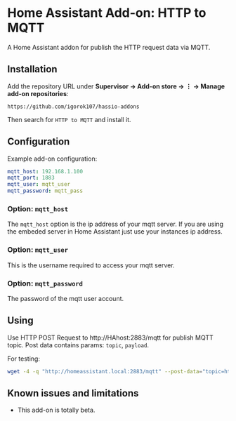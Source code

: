 # Home Assistant Add-on: HTTP to MQTT

A Home Assistant addon for publish the HTTP request data via MQTT.

## Installation

Add the repository URL under **Supervisor → Add-on store → ⋮ → Manage add-on repositories**:

    https://github.com/igorok107/hassio-addons

Then search for `HTTP to MQTT` and install it.

## Configuration

Example add-on configuration:

```yaml
mqtt_host: 192.168.1.100
mqtt_port: 1883
mqtt_user: mqtt_user
mqtt_password: mqtt_pass
```

### Option: `mqtt_host`

The `mqtt_host` option is the ip address of your mqtt server. If you are using the embeded server in Home Assistant just use your instances ip address.

### Option: `mqtt_user`

This is the username required to access your mqtt server.

### Option: `mqtt_password`

The password of the mqtt user account.

## Using
Use HTTP POST Request to http://HAhost:2883/mqtt for publish MQTT topic.
Post data contains params: `topic`, `payload`.

For testing:
```bash
wget -4 -q "http://homeassistant.local:2883/mqtt" --post-data="topic=http2mqtt/test&payload={\"event\":\"Test\",\"action\":\"TestAction\"}" -O -
```
## Known issues and limitations

- This add-on is totally beta. 
